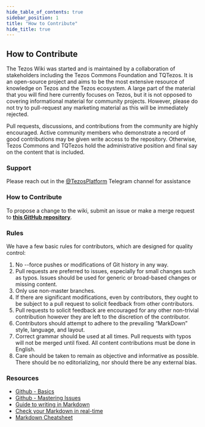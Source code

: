 ```yaml
---
hide_table_of_contents: true
sidebar_position: 1
title: "How to Contribute"
hide_title: true
---
```


## How to Contribute

The Tezos Wiki was started and is maintained by a collaboration of stakeholders including the Tezos Commons Foundation and TQTezos. It is an open-source project and aims to be the most extensive resource of knowledge on Tezos and the Tezos ecosystem. A large part of the material that you will find here currently focuses on Tezos, but it is not opposed to covering informational material for community projects. However, please do not try to pull-request any marketing material as this will be immediately rejected.

Pull requests, discussions, and contributions from the community are highly encouraged. Active community members who demonstrate a record of good contributions may be given write access to the repository. Otherwise, Tezos Commons and TQTezos hold the administrative position and final say on the content that is included.

### Support

Please reach out in the [@TezosPlatform](https://t.me/joinchat/BtLGEcc-Ed4xNmMy%20) Telegram channel for assistance

### How to Contribute

To propose a change to the wiki, submit an issue or make a merge request to [**this GitHub repository**](https://github.com/tezosagorawiki/wiki). 

### Rules

We have a few basic rules for contributors, which are designed for quality control:

1. No --force pushes or modifications of Git history in any way. 
2. Pull requests are preferred to issues, especially for small changes such as typos. Issues should be used for generic or broad-based changes or missing content. 
3. Only use non-master branches. 
4. If there are significant modifications, even by contributors, they ought to be subject to a pull request to solicit feedback from other contributors. 
5. Pull requests to solicit feedback are encouraged for any other non-trivial contribution however they are left to the discretion of the contributor. 
6. Contributors should attempt to adhere to the prevailing “MarkDown” style, language, and layout. 
7. Correct grammar should be used at all times. Pull requests with typos will not be merged until fixed. All content contributions must be done in English. 
8. Care should be taken to remain as objective and informative as possible. There should be no editorializing, nor should there be any external bias.

### Resources

* [Github - Basics](https://guides.github.com/introduction/flow/)
* [Github - Mastering Issues](https://guides.github.com/features/issues/%20)
* [Guide to writing in Markdown](https://guides.github.com/features/mastering-markdown/%20)
* [Check your Markdown in real-time](https://stackedit.io/app#%20)
* [Markdown Cheatsheet](https://guides.github.com/pdfs/markdown-cheatsheet-online.pdf%20)

